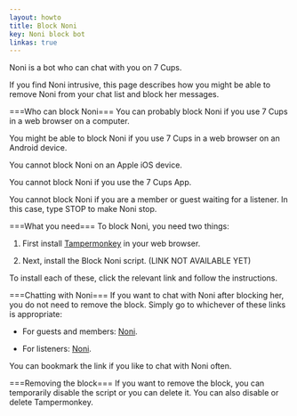 ```yaml
---
layout: howto
title: Block Noni
key: Noni block bot
linkas: true
---
```

Noni is a bot who can chat with you on 7 Cups.

If you find Noni intrusive, this page describes how you might be able to remove Noni from your chat list and block her messages.

===Who can block Noni===
You can probably block Noni if you use 7 Cups in a web browser on a computer.

You might be able to block Noni if you use 7 Cups in a web browser on an Android device.

You cannot block Noni on an Apple iOS device.

You cannot block Noni if you use the 7 Cups App.

You cannot block Noni if you are a member or guest waiting for a listener. In this case, type STOP to make Noni stop.

===What you need===
To block Noni, you need two things: 

1. First install [Tampermonkey](tampermonkey.net) in your web browser.

2. Next, install the Block Noni script. (LINK NOT AVAILABLE YET)

To install each of these, click the relevant link and follow the instructions.

===Chatting with Noni===
If you want to chat with Noni after blocking her, you do not need to remove the block. Simply go to whichever of these links is appropriate:

- For guests and members: [Noni](https://www.7cups.com/member/connect/conversation.php?c=Noni).

- For listeners: [Noni](https://www.7cups.com/listener/connect/conversation.php?c=Noni).

You can bookmark the link if you like to chat with Noni often.

===Removing the block===
If you want to remove the block, you can temporarily disable the script or you can delete it. You can also disable or delete Tampermonkey.
